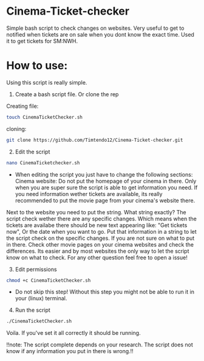 # Cinema-Ticket-checker
Simple bash script to check changes on websites. Very useful to get to notified when tickets are on sale when you dont know the exact time. Used it to get tickets for SM:NWH.


# How to use:

Using this script is really simple.

1. Create a bash script file. Or clone the rep

Creating file:
```bash
touch CinemaTicketChecker.sh
```
cloning:
```bash
git clone https://github.com/Timtendo12/Cinema-Ticket-checker.git
```


2. Edit the script
```bash
nano CinemaTicketchecker.sh
```
- When editing the script you just have to change the following sections:
Cinema website: Do not put the homepage of your cinema in there. Only when you are super sure the script is able to get information you need.
If you need information wether tickets are available, its really recommended to put the movie page from your cinema's website there.

Next to the website you need to put the string. What string exactly? The script check wether there are any specific changes. Which means when the tickets are availabe there should be new text appearing like: "Get tickets now", Or the date when you want to go. Put that information in a string to let the script check on the specific changes. If you are not sure on what to put in there. Check other movie pages on your cinema websites and check the differences. Its easier and by most websites the only way to let the script know on what to check. For any other question feel free to open a issue!


3. Edit permissions
```bash
chmod +c CinemaTicketChecker.sh
```
- Do not skip this step! Without this step you might not be able to run it in your (linux) terminal.

4. Run the script
```bash
./CinemaTicketChecker.sh
```

Voila. If you've set it all correctly it should be running. 


!!note: The script complete depends on your research. The script does not know if any information you put in there is wrong.!!
